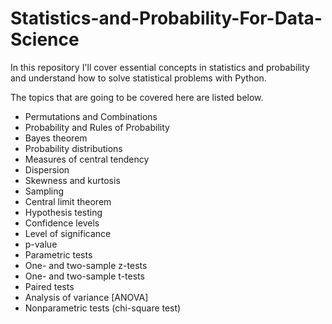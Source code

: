 # Statistics-and-Probability-For-Data-Science

In this repository I'll cover essential concepts in statistics and probability and understand how to solve statistical problems with Python.

The topics that are going to be covered here are listed below.
+ Permutations and Combinations
+ Probability and Rules of Probability
+ Bayes theorem
+ Probability distributions
+ Measures of central tendency
+ Dispersion
+ Skewness and kurtosis
+ Sampling
+ Central limit theorem
+ Hypothesis testing
+ Confidence levels
+ Level of significance
+ p-value
+ Parametric tests
+ One- and two-sample z-tests
+ One- and two-sample t-tests
+ Paired tests
+ Analysis of variance [ANOVA]
+ Nonparametric tests (chi-square test)

